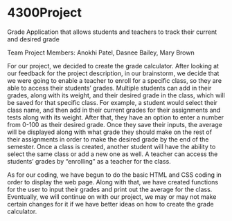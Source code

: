# 4300Project
Grade Application that allows students and teachers to track their current and desired grade

Team Project Members: Anokhi Patel, Dasnee Bailey, Mary Brown

For our project, we decided to create the grade calculator. After looking at our feedback for the project description, in our brainstorm, we decide that we were going to enable a teacher to enroll for a specific class, so they are able to access their students’ grades. Multiple students can add in their grades, along with its weight, and their desired grade in the class, which will be saved for that specific class. For example, a student would select their class name, and then add in their current grades for their assignments and tests along with its weight. After that, they have an option to enter a number from 0-100 as their desired grade. Once they save their inputs, the average will be displayed along with what grade they should make on the rest of their assignments in order to make the desired grade by the end of the semester. Once a class is created, another student will have the ability to select the same class or add a new one as well. A teacher can access the students’ grades by “enrolling” as a teacher for the class.

As for our coding, we have begun to do the basic HTML and CSS coding in order to display the web page. Along with that, we have created functions for the user to input their grades and print out the average for the class. Eventually, we will continue on with our project, we may or may not make certain changes for it if we have better ideas on how to create the grade calculator.
